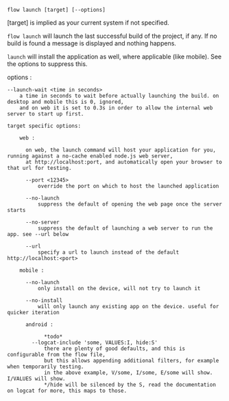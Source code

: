 `flow launch [target] [--options]`

  [target] is implied as your current system if not specified.

  `flow launch` will launch the last successful build of the project, if any.
  If no build is found a message is displayed and nothing happens.

  `launch` will install the application as well, where applicable (like mobile). See the options to suppress this.

  options :

    --launch-wait <time in seconds>   
        a time in seconds to wait before actually launching the build. on desktop and mobile this is 0, ignored,   
        and on web it is set to 0.3s in order to allow the internal web server to start up first.

    target specific options:

        web :

          on web, the launch command will host your application for you, running against a no-cache enabled node.js web server,
          at http://localhost:port, and automatically open your browser to that url for testing.

          --port <12345>   
              override the port on which to host the launched application

          --no-launch   
              suppress the default of opening the web page once the server starts

          --no-server   
              suppress the default of launching a web server to run the app. see --url below

          --url   
              specify a url to launch instead of the default http://localhost:<port>

        mobile :

          --no-launch   
              only install on the device, will not try to launch it

          --no-install   
              will only launch any existing app on the device. useful for quicker iteration

          android :

                *todo*   
            --logcat-include 'some, VALUES:I, hide:S'
                there are plenty of good defaults, and this is configurable from the flow file,
                but this allows appending additional filters, for example when temporarily testing.
                in the above example, V/some, I/some, E/some will show. I/VALUES will show.
                */hide will be silenced by the S, read the documentation on logcat for more, this maps to those.

